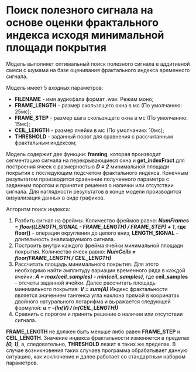 # Поиск полезного сигнала на основе оценки фрактального индекса исходя минимальной площади покрытия 

Модель выполняет оптимальный поиск полезного сигнала в аддитивной смеси с шумами на базе оценивания фрактального индекса временного сигнала.


Модель имеет 5 входных параметров:
- **FILENAME** - имя аудиофала формат .wav. Режим моно;
- **FRAME_LENGTH** - размер скользящего окна в мс (По умолчанию: 25мс);
- **FRAME_STEP** - размер шага скользящего окна в мс (По умолчанию: 15мс);
- **CEIL_LENGTH**  - размер ячейки в мс (По умолчанию: 10мс);
- **THRESHOLD** - заданный порог для сравнения с рассчитанным фрактальным индексом; 


Модель содержит две функции: **framing**, которая производит сегментацию сигнала на перекрывающиеся окна и **get_indexFract** для построения ячеек с размерностью **_D = 2_** минимальной площади покрытия с последующим подсчетом фрактального индекса. Конечным результатом производится сравнение полученного параметра с заданным порогом и принятия решения о наличии или отсутствии сигнала. Для наглядности результатов в конце модели производится визуализация данных в виде графиков.


Алгоритм поиск индекса:
1) Разбить сигнал на фреймы. Количество фреймов равно: 
**_NumFrames = floor((LENGTH_SIGNAL - FRAME_LENGTH) / FRAME_STEP) + 1_**,
**где floor()** - операция округления до целого вниз, **LENGTH_SIGNAL** - длительность анализируемого сигнала.
2) Построить внутри каждого фрейма ячейки минимальной площади покрытия. Количество ячеек равно:
**_NumCeils = floor(FRAME_LENGTH / CEIL_LENGTH)_**
3) Рассчитать площадь минимального покрытия. Для этого необходимо найти амплитуду вариации временного ряда в каждой ячейки: 
**_A = max(ceil_samples) - min(ceil_samples)_**,
где **ceil_samples** - отсчеты заданной ячейки.
Далее рассчитать площадь минимального покрытия: 
**_V = sum(A)_**
Индекс фрактальности является значением тангенса угла наклона прямой в кооринатах двойного натурального логарифма и выражается следующей формулой:
**_u = -(ln(V) / ln(CEIL_LENGTH))_**
4) Сравнить с порогом и принять решение о наличии или отсутствии сигнала.


**FRAME_LENGTH** не должен быть меньше либо равен **FRAME_STEP** и **CEIL_LENGTH**.
Значение индекса фрактальности изменяется в пределах **_[0, 1]_**, а, следовательно, **THRESHOLD** лежит в таких же пределах.
В случае возникновения таких случаев программа обрабатывает данную ситуацию, как исключение и далее работает со стандартным набором параметров.
